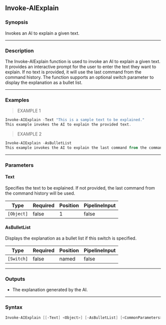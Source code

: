 Invoke-AIExplain
----------------

### Synopsis
Invokes an AI to explain a given text.

---

### Description

The Invoke-AIExplain function is used to invoke an AI to explain a given text. It provides an interactive prompt for the user to enter the text they want to explain. If no text is provided, it will use the last command from the command history. The function supports an optional switch parameter to display the explanation as a bullet list.

---

### Examples
> EXAMPLE 1

```PowerShell
Invoke-AIExplain -Text "This is a sample text to be explained."
This example invokes the AI to explain the provided text.
```
> EXAMPLE 2

```PowerShell
Invoke-AIExplain -AsBulletList
This example invokes the AI to explain the last command from the command history and displays the explanation as a bullet list.
```

---

### Parameters
#### **Text**
Specifies the text to be explained. If not provided, the last command from the command history will be used.

|Type      |Required|Position|PipelineInput|
|----------|--------|--------|-------------|
|`[Object]`|false   |1       |false        |

#### **AsBulletList**
Displays the explanation as a bullet list if this switch is specified.

|Type      |Required|Position|PipelineInput|
|----------|--------|--------|-------------|
|`[Switch]`|false   |named   |false        |

---

### Outputs
* The explanation generated by the AI.

---

### Syntax
```PowerShell
Invoke-AIExplain [[-Text] <Object>] [-AsBulletList] [<CommonParameters>]
```
